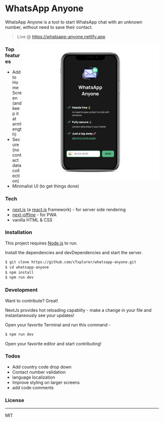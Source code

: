 # WhatsApp Anyone

WhatsApp Anyone is a tool to start WhatsApp chat with an unknown number, without need to save their contact.

> Live @ https://whatsapp-anyone.netlify.app

[<img align="right" width="450" height="auto" src="https://github.com/cTxplorer/whatsapp-anyone/blob/master/screenshot-iphonex.png">](https://whatsapp-anyone.netlify.app/)

### Top features
  - Add to Home Screen (and keep it at armlength)
  - Secure (no contact data collection)
  - Minimalist UI (to get things done)


### Tech
* [next.js](nextjs.org) (a [react.js](reactjs.org) framework) - for server side rendering
* [next-offline](https://github.com/hanford/next-offline) - for PWA
* vanilla HTML & CSS


### Installation
This project requires [Node.js](https://nodejs.org/) to run.

Install the dependencies and devDependencies and start the server.

```sh
$ git clone https://github.com/cTxplorer/whatsapp-anyone.git
$ cd whatsapp-anyone
$ npm install
$ npm run dev
```

### Development

Want to contribute? Great!

NextJs provides hot reloading capablity - make a change in your file and instantaneously see your updates!

Open your favorite Terminal and run this command -

```sh
$ npm run dev
```

Open your favorite editor and start contributing!

### Todos

 - Add country code drop down
 - Contact number validation
 - language localization
 - Improve styling on larger screens
 - add code comments

### License
----
MIT
